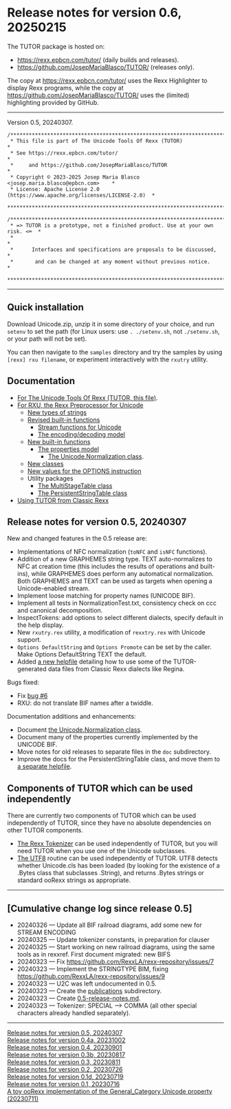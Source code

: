 # Release notes for version 0.6, 20250215

The TUTOR package is hosted on:

- <https://rexx.epbcn.com/tutor/> (daily builds and releases).
- <https://github.com/JosepMariaBlasco/TUTOR/> (releases only).

The copy at <https://rexx.epbcn.com/tutor/> uses
the Rexx Highlighter to display Rexx programs, while
the copy at <https://github.com/JosepMariaBlasco/TUTOR/>
uses the (limited) highlighting provided by GitHub.

---

Version 0.5, 20240307.

```
/******************************************************************************
 * This file is part of The Unicode Tools Of Rexx (TUTOR)                     *
 * See https://rexx.epbcn.com/tutor/                                          *
 *     and https://github.com/JosepMariaBlasco/TUTOR                          *
 * Copyright © 2023-2025 Josep Maria Blasco <josep.maria.blasco@epbcn.com>    *
 * License: Apache License 2.0 (https://www.apache.org/licenses/LICENSE-2.0)  *
 ******************************************************************************/
```

```
/******************************************************************************
 * => TUTOR is a prototype, not a finished product. Use at your own risk. <═  *
 *                                                                            *
 *      Interfaces and specifications are proposals to be discussed,          *
 *       and can be changed at any moment without previous notice.            *
 ******************************************************************************/
```

---

## Quick installation

Download Unicode.zip, unzip it in some directory of your choice, and run ``setenv`` to set the path (for Linux users: use ``. ./setenv.sh``, not ``./setenv.sh``, or your path will not be set).

You can then navigate to the ``samples`` directory and try the samples by using ``[rexx] rxu filename``, or experiment interactively with the ``rxutry`` utility.

## Documentation

* [For The Unicode Tools Of Rexx (TUTOR, this file)](.).
* [For RXU, the Rexx Preprocessor for Unicode](./rxu/)
  * [New types of strings](./string-types/)
  * [Revised built-in functions](./built-in/)
    * [Stream functions for Unicode](./stream/)
    * [The encoding/decoding model](./encodings/)
  * [New built-in functions](./new-functions/)
    * [The properties model](./properties/)
      * [The Unicode.Normalization class](./properties/normalization/).
  * [New classes](./new-classes/)
  * [New values for the OPTIONS instruction](./options/)
  * Utility packages
    * [The MultiStageTable class](./multi-stage-table/)
    * [The PersistentStringTable class](./persistent-string-table/)
* [Using TUTOR from Classic Rexx](./using-tutor-from-classic-rexx/)

## Release notes for version 0.5, 20240307

New and changed features in the 0.5 release are:

* Implementations of NFC normalization (``toNFC`` and ``isNFC`` functions).
* Addition of a new GRAPHEMES string type. TEXT auto-normalizes to NFC at creation time (this includes the results of operations and built-ins), while GRAPHEMES does perform any automatical normalization. Both GRAPHEMES and TEXT can be used as targets when opening a Unicode-enabled stream.
* Implement loose matching for property names (UNICODE BIF).
* Implement all tests in NormalizationTest.txt, consistency check on ccc and canonical decomposition.
* InspectTokens: add options to select different dialects, specify default in the help display.
* New ``rxutry.rex`` utility, a modification of ``rexxtry.rex`` with Unicode support.
* ``Options DefaultString`` and ``Options Promote`` can be set by the caller. Make Options DefaultString TEXT the default.
* Added [a new helpfile](./using-tutor-from-classic-rexx/) detailing how to use some of the TUTOR-generated data files from Classic Rexx dialects like Regina.

Bugs fixed:

* Fix [bug #6](https://github.com/RexxLA/rexx-repository/issues/6)
* RXU: do not translate BIF names after a twiddle.

Documentation additions and enhancements:

* Document [the Unicode.Normalization class](./properties/normalization/).
* Document many of the properties currently implemented by the UNICODE BIF.
* Move notes for old releases to separate files in the ``doc`` subdirectory.
* Improve the docs for the PersistentStringTable class, and move them to [a separate helpfile](./persistent-string-table/).

## Components of TUTOR which can be used independently

There are currently two components of TUTOR which can be used independently of TUTOR, since they have no absolute dependencies on other TUTOR components.

* [The Rexx Tokenizer](https://rexx.epbcn.com/tokenizer/) can be used independently of TUTOR, but you will need TUTOR
  when you use one of the Unicode subclasses.
* [The UTF8](../utf8.cls) routine can be used independently of TUTOR. UTF8 detects whether Unicode.cls has been loaded (by looking for the existence of a .Bytes class that subclasses .String), and returns .Bytes strings or standard ooRexx strings as appropriate.

---

## \[Cumulative change log since release 0.5\]

* 20240326 &mdash; Update all BIF railroad diagrams, add some new for STREAM ENCODING
* 20240325 &mdash; Update tokenizer constants, in preparation for clauser
* 20240325 &mdash; Start working on new railroad diagrams, using the same tools as in rexxref. First document migrated: new BIFS
* 20240323 &mdash; Fix https://github.com/RexxLA/rexx-repository/issues/7
* 20240323 &mdash; Implement the STRINGTYPE BIM, fixing https://github.com/RexxLA/rexx-repository/issues/9
* 20240323 &mdash; U2C was left undocumented in 0.5.
* 20240323 &mdash; Create the [publications](../publications) subdirectory.
* 20240323 &mdash; Create [0.5-release-notes.md](./0.5-release-notes.md).
* 20240323 &mdash; Tokenizer: SPECIAL --> COMMA (all other special characters already handled separately).

---

[Release notes for version 0.5, 20240307](0.5-release-notes.md)<br>
[Release notes for version 0.4a, 20231002](0.4a-release-notes.md)<br>
[Release notes for version 0.4, 20230901](0.4-release-notes.md)<br>
[Release notes for version 0.3b, 20230817](0.3b-release-notes.md)<br>
[Release notes for version 0.3, 20230811](0.3-release-notes.md)<br>
[Release notes for version 0.2, 20230726](0.2-release-notes.md)<br>
[Release notes for version 0.1d, 20230719](0.1d-release-notes.md)<br>
[Release notes for version 0.1, 20230716](0.1-release-notes.md)<br>
[A toy ooRexx implementation of the General_Category Unicode property (20230711)](pre-0.1-release-notes.md)
